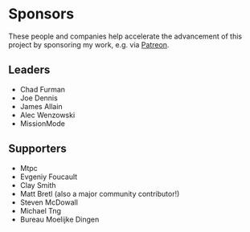 # Sponsors

These people and companies help accelerate the advancement of this project by
sponsoring my work, e.g. via [Patreon](https://www.patreon.com/benjie).

## Leaders

* Chad Furman
* Joe Dennis
* James Allain
* Alec Wenzowski
* MissionMode

## Supporters

* Mtpc
* Evgeniy Foucault
* Clay Smith
* Matt Bretl (also a major community contributor!)
* Steven McDowall
* Michael Tng
* Bureau Moelijke Dingen
